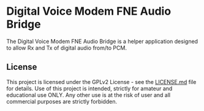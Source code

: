 # Digital Voice Modem FNE Audio Bridge

The Digital Voice Modem FNE Audio Bridge is a helper application designed to allow Rx and Tx of digital audio from/to PCM.

## License

This project is licensed under the GPLv2 License - see the [LICENSE.md](LICENSE.md) file for details. Use of this project is intended, strictly for amateur and educational use ONLY. Any other use is at the risk of user and all commercial purposes are strictly forbidden.

